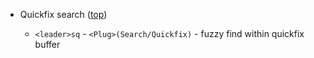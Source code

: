 
*   <a name="fuzzy-quickfix">Quickfix search ([top](#top))

    * `<leader>sq` - `<Plug>(Search/Quickfix)` - fuzzy find within quickfix buffer
